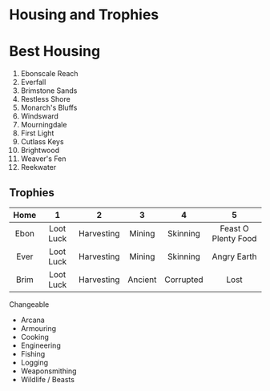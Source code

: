 # Housing and Trophies

# Best Housing

1. Ebonscale Reach
2. Everfall
3. Brimstone Sands
4. Restless Shore
5. Monarch's Bluffs
6. Windsward
7. Mourningdale
8. First Light
9. Cutlass Keys
10. Brightwood
11. Weaver's Fen
12. Reekwater

## Trophies

| Home  |     1     |     2      |    3    |     4     |          5          |
| :---: | :-------: | :--------: | :-----: | :-------: | :-----------------: |
| Ebon  | Loot Luck | Harvesting | Mining  | Skinning  | Feast O Plenty Food |
| Ever  | Loot Luck | Harvesting | Mining  | Skinning  |     Angry Earth     |
| Brim  | Loot Luck | Harvesting | Ancient | Corrupted |        Lost         |

Changeable

+ Arcana
+ Armouring
+ Cooking
+ Engineering
+ Fishing
+ Logging
+ Weaponsmithing
+ Wildlife / Beasts
